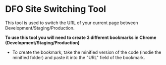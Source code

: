 # DFO Site Switching Tool
This tool is used to switch the URL of your current page between Development/Staging/Production.

**To use this tool you will need to create 3 different bookmarks in Chrome (Development/Staging/Production)**

+ To create the bookmark, take the minified version of the code (insdie the minified folder) and paste it into the "URL" field of the bookmark.
